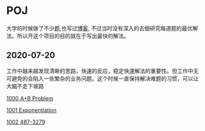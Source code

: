 # POJ

大学的时候做了不少[题](http://poj.org/userstatus?user_id=zoujinyong),也写过[博客](https://blog.csdn.net/china_zoujinyong),
不过当时没有深入的去细研究每道题的最优解法。所以开这个项目的目的就在于写出最快的解法。

## 2020-07-20

工作中越来越发现清晰的思路，快速的反应，稳定快速解法的重要性。但工作中无可避免的会陷入一些繁杂的业务问题。这个时候一直保持解决难题的习惯，可以让大脑不走下坡路

[1000 A+B Problem](./1000)

[1001 Exponentiation](./1001)

[1002 487-3279](./1002)
